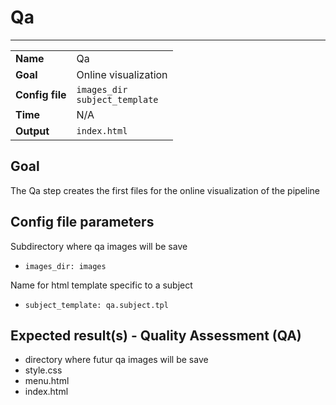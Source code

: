# Qa
---

| | |
|---|---|
|**Name**        | Qa                                     |
|**Goal**        | Online visualization                   |
|**Config file** | `images_dir` <br />`subject_template`  |
|**Time**        | N/A         |
|**Output**      | `index.html`                                     |

## Goal

The Qa step creates the first files for the online visualization of the pipeline

## Config file parameters

Subdirectory where qa images will be save
- `images_dir: images`

Name for html template specific to a subject
- `subject_template: qa.subject.tpl`

## Expected result(s) - Quality Assessment (QA)

- directory where futur qa images will be save
- style.css
- menu.html
- index.html


